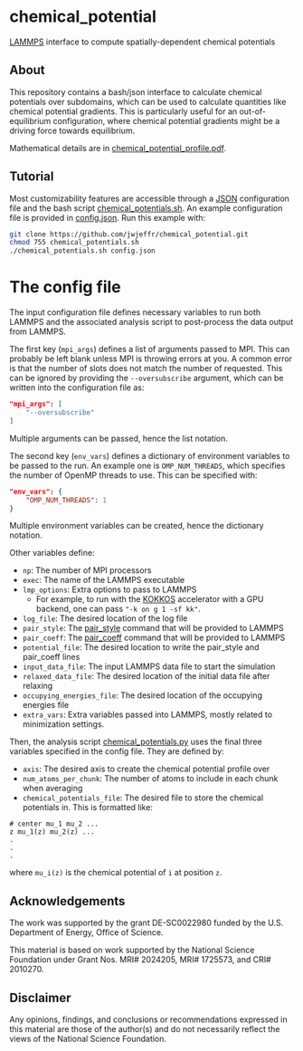 # chemical_potential
[LAMMPS](https://lammps.org) interface to compute spatially-dependent chemical potentials

## About

This repository contains a bash/json interface to calculate chemical potentials over subdomains, which can be used to calculate quantities like chemical potential gradients. This is particularly useful for an out-of-equilibrium configuration, where chemical potential gradients might be a driving force towards equilibrium.

Mathematical details are in [chemical_potential_profile.pdf](https://github.com/jwjeffr/chemical_potential/blob/main/chemical_potential_profile.pdf).

## Tutorial

Most customizability features are accessible through a [JSON](https://en.wikipedia.org/wiki/JSON) configuration file and the bash script [chemical_potentials.sh](https://github.com/jwjeffr/chemical_potential/blob/main/chemical_potentials.sh). An example configuration file is provided in [config.json](https://github.com/jwjeffr/chemical_potential/blob/main/config.json). Run this example with:

```bash
git clone https://github.com/jwjeffr/chemical_potential.git
chmod 755 chemical_potentials.sh
./chemical_potentials.sh config.json
```

# The config file

The input configuration file defines necessary variables to run both LAMMPS and the associated analysis script to post-process the data output from LAMMPS.

The first key (``mpi_args``) defines a list of arguments passed to MPI. This can probably be left blank unless MPI is throwing errors at you. A common error is that the number of slots does not match the number of requested. This can be ignored by providing the ``--oversubscribe`` argument, which can be written into the configuration file as:

```json
"mpi_args": [
    "--oversubscribe"
]
```

Multiple arguments can be passed, hence the list notation.

The second key (``env_vars``) defines a dictionary of environment variables to be passed to the run. An example one is ``OMP_NUM_THREADS``, which specifies the number of OpenMP threads to use. This can be specified with:

```json
"env_vars": {
    "OMP_NUM_THREADS": 1
}
```

Multiple environment variables can be created, hence the dictionary notation.

Other variables define:

- ``np``: The number of MPI processors
- ``exec``: The name of the LAMMPS executable
- ``lmp_options``: Extra options to pass to LAMMPS
    - For example, to run with the [KOKKOS](https://docs.lammps.org/Speed_kokkos.html) accelerator with a GPU backend, one can pass ``"-k on g 1 -sf kk"``.
- ``log_file``: The desired location of the log file
- ``pair_style``: The [pair_style](https://docs.lammps.org/pair_style.html) command that will be provided to LAMMPS
- ``pair_coeff``: The [pair_coeff](https://docs.lammps.org/pair_coeff.html) command that will be provided to LAMMPS
- ``potential_file``: The desired location to write the pair_style and pair_coeff lines
- ``input_data_file``: The input LAMMPS data file to start the simulation
- ``relaxed_data_file``: The desired location of the initial data file after relaxing
- ``occupying_energies_file``: The desired location of the occupying energies file
- ``extra_vars``: Extra variables passed into LAMMPS, mostly related to minimization settings.

Then, the analysis script [chemical_potentials.py](https://github.com/jwjeffr/chemical_potential/blob/main/chemical_potential.py) uses the final three variables specified in the config file. They are defined by:

- ``axis``: The desired axis to create the chemical potential profile over
- ``num_atoms_per_chunk``: The number of atoms to include in each chunk when averaging
- ``chemical_potentials_file``: The desired file to store the chemical potentials in. This is formatted like:

```
# center mu_1 mu_2 ...
z mu_1(z) mu_2(z) ...
.
.
.
```

where ``mu_i(z)`` is the chemical potential of ``i`` at position ``z``.

## Acknowledgements

The  work  was  supported  by  the  grant  DE-SC0022980 funded by the U.S. Department of Energy,  Office of Science.

This material is based on work supported by the National Science Foundation under Grant Nos. MRI# 2024205, MRI# 1725573, and CRI# 2010270.

## Disclaimer

Any opinions, findings, and conclusions or recommendations expressed in this material are those of the author(s) and do not necessarily reflect the views of the National Science Foundation.